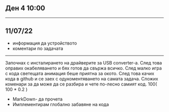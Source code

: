##     Ден 4 10:00
----------------------------------
##       11/07/22
   - информация да устройството
   - коментари по задачата
--------------------------------------
Започнах с инсталирането на драйверите 
за USB converter-а. След това оправих
окабеляването и бях готов да свържа 
всичко. След малко игра с кода
светещата анимация беше приятна
за окото. След това качих кода в 
github и се заех с одукоментяването
на самата задача. Сложих коменари 
за да може да се разбира и чете
по-лесно самият код.
100( 100 * 0.2 )
   - MarkDown- да прочета
   - Имплементирам глобално забавяне на кода
